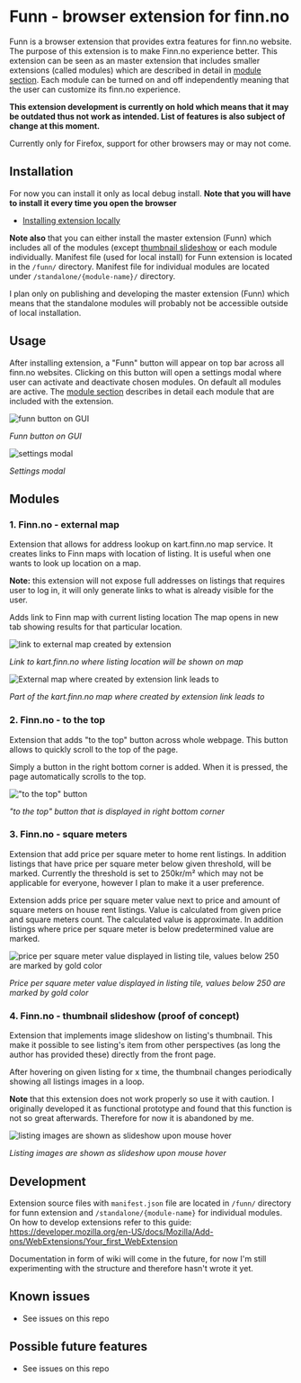 # Funn - browser extension for finn.no
Funn is a browser extension that provides extra features for finn.no website. The purpose of this extension is to make Finn.no experience better. This extension can be seen as an master extension that includes smaller extensions (called modules) which are described in detail in [module section](#modules). Each module can be turned on and off independently meaning that the user can customize its finn.no experience.
 
**This extension development is currently on hold which means that it may be outdated thus not work as intended. List of features is also subject of change at this moment.**

Currently only for Firefox, support for other browsers may or may not come.

## Installation

For now you can install it only as local debug install. **Note that you will have to install it every time you open the browser**
- [Installing extension locally](https://developer.mozilla.org/en-US/docs/Mozilla/Add-ons/WebExtensions/Your_first_WebExtension#installing)

**Note also** that you can either install the master extension (Funn) which includes all of the modules (except [thumbnail slideshow](#4-finnno---thumbnail-slideshow-proof-of-concept) or each module individually. Manifest file (used for local install) for Funn extension is located in the `/funn/` directory. Manifest file for individual modules are located under `/standalone/{module-name}/` directory. 

I plan only on publishing and developing the master extension (Funn) which means that the standalone modules will probably not be accessible outside of local installation.

## Usage
After installing extension, a "Funn" button will appear on top bar across all finn.no websites. Clicking on this button will open a settings modal where user can activate and deactivate chosen modules. On default all modules are active. The [module section](#modules) describes in detail each module that are included with the extension.

![funn button on GUI](/assets/funn-button.png)

*Funn button on GUI*

![settings modal](/assets/funn-settings.png)

*Settings modal*

## Modules
### 1. Finn.no - external map
Extension that allows for address lookup on kart.finn.no map service. It creates links to Finn maps with location of listing. It is useful when one wants to look up location on a map.

**Note:** this extension will not expose full addresses on listings that requires user to log in, it will only generate links to what is already visible for the user.

Adds link to Finn map with current listing location
The map opens in new tab showing results for that particular location.

![link to external map created by extension](/assets/funn-externalMap.png)

*Link to kart.finn.no where listing location will be shown on map*

![External map where created by extension link leads to](/assets/funn-externalMap-2.png)

*Part of the kart.finn.no map where created by extension link leads to*


### 2. Finn.no - to the top
Extension that adds "to the top" button across whole webpage. This button allows to quickly scroll to the top of the page.

Simply a button in the right bottom corner is added. When it is pressed, the page automatically scrolls to the top.

!["to the top" button](/assets/funn-toTheTop.png)

*"to the top" button that is displayed in right bottom corner*

### 3. Finn.no - square meters
Extension that add price per square meter to home rent listings. In addition listings that have price per square meter below given threshold, will be marked. Currently the threshold is set to 250kr/m² which may not be applicable for everyone, however I plan to make it a user preference.

Extension adds price per square meter value next to price and amount of square meters on house rent listings. Value is calculated from given price and square meters count. The calculated value is approximate. In addition listings where price per square meter is below predetermined value are marked.

![price per square meter value displayed in listing tile, values below 250 are marked by gold color](/assets/funn-squareMeters.png)

*Price per square meter value displayed in listing tile, values below 250 are marked by gold color*

### 4. Finn.no - thumbnail slideshow (proof of concept)
Extension that implements image slideshow on listing's thumbnail. This make it possible to see listing's item from other perspectives (as long the author has provided these) directly from the front page. 

After hovering on given listing for x time, the thumbnail changes periodically showing all listings images in a loop.

**Note** that this extension does not work properly so use it with caution. I originally developed it as functional prototype and found that this function is not so great afterwards. Therefore for now it is abandoned by me.

![listing images are shown as slideshow upon mouse hover](/assets/funn-thumbnailSlideshow.gif)

*Listing images are shown as slideshow upon mouse hover*

## Development
Extension source files with `manifest.json` file are located in `/funn/` directory for funn extension and `/standalone/{module-name}` for individual modules. On how to develop extensions refer to this guide: https://developer.mozilla.org/en-US/docs/Mozilla/Add-ons/WebExtensions/Your_first_WebExtension

Documentation in form of wiki will come in the future, for now I'm still experimenting with the structure and therefore hasn't wrote it yet. 

## Known issues
- See issues on this repo

## Possible future features
- See issues on this repo




